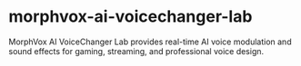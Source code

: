 # morphvox-ai-voicechanger-lab
MorphVox AI VoiceChanger Lab provides real-time AI voice modulation and sound effects for gaming, streaming, and professional voice design.
